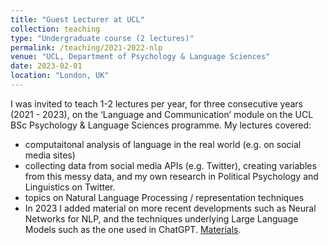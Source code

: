 ```yaml
---
title: "Guest Lecturer at UCL"
collection: teaching
type: "Undergraduate course (2 lectures)"
permalink: /teaching/2021-2022-nlp
venue: "UCL, Department of Psychology & Language Sciences"
date: 2023-02-01
location: "London, UK"
---
```


I was invited to teach 1-2 lectures per year, for three consecutive years (2021 - 2023), on the ‘Language and Communication’ module on the UCL BSc Psychology & Language Sciences programme. My lectures covered:
- computaitonal analysis of language in the real world (e.g. on social media sites)
- collecting data from social media APIs (e.g. Twitter), creating variables from this messy data, and my own research in Political Psychology and Linguistics on Twitter. 
- topics on Natural Language Processing / representation techniques
- In 2023 I added material on more recent developments such as Neural Networks for NLP, and the techniques underlying Large Language Models such as the one used in ChatGPT. [Materials](https://docs.google.com/presentation/d/1ib0ySkS6kdufJ2UM5Jq0pINQ-EouTPfjmO39PEACeb8/edit?usp=sharing). 
